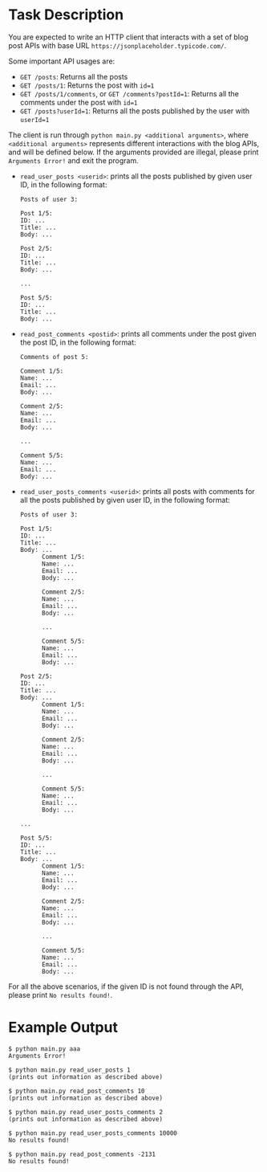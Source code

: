 # Task Description

You are expected to write an HTTP client that interacts with a set of blog post APIs with base URL `https://jsonplaceholder.typicode.com/`.

Some important API usages are:

- `GET /posts`: Returns all the posts
- `GET /posts/1`: Returns the post with `id=1`
- `GET /posts/1/comments`, or `GET /comments?postId=1`: Returns all the comments under the post with `id=1`
- `GET /posts?userId=1`: Returns all the posts published by the user with `userId=1`



The client is run through `python main.py <additional arguments>`, where `<additional arguments>` represents different interactions with the blog APIs, and will be defined below.
If the arguments provided are illegal, please print `Arguments Error!` and exit the program.

- `read_user_posts <userid>`: prints all the posts published by given user ID, in the following format:
  ```
  Posts of user 3:

  Post 1/5:
  ID: ...
  Title: ...
  Body: ...

  Post 2/5:
  ID: ...
  Title: ...
  Body: ...
  
  ...

  Post 5/5:
  ID: ...
  Title: ...
  Body: ...
  ```

- `read_post_comments <postid>`: prints all comments under the post given the post ID, in the following format:
  ```
  Comments of post 5:

  Comment 1/5:
  Name: ...
  Email: ...
  Body: ...

  Comment 2/5:
  Name: ...
  Email: ...
  Body: ...

  ...

  Comment 5/5:
  Name: ...
  Email: ...
  Body: ...

  ```

- `read_user_posts_comments <userid>`: prints all posts with comments for all the posts published by given user ID, in the following format:
  ```
  Posts of user 3:

  Post 1/5:
  ID: ...
  Title: ...
  Body: ...
        Comment 1/5:
        Name: ...
        Email: ...
        Body: ...

        Comment 2/5:
        Name: ...
        Email: ...
        Body: ...

        ...

        Comment 5/5:
        Name: ...
        Email: ...
        Body: ...

  Post 2/5:
  ID: ...
  Title: ...
  Body: ...
        Comment 1/5:
        Name: ...
        Email: ...
        Body: ...

        Comment 2/5:
        Name: ...
        Email: ...
        Body: ...

        ...

        Comment 5/5:
        Name: ...
        Email: ...
        Body: ...

  ...

  Post 5/5:
  ID: ...
  Title: ...
  Body: ...
        Comment 1/5:
        Name: ...
        Email: ...
        Body: ...

        Comment 2/5:
        Name: ...
        Email: ...
        Body: ...

        ...

        Comment 5/5:
        Name: ...
        Email: ...
        Body: ...

  ```

For all the above scenarios, if the given ID is not found through the API, please print `No results found!`.

# Example Output

```
$ python main.py aaa
Arguments Error!

$ python main.py read_user_posts 1
(prints out information as described above)

$ python main.py read_post_comments 10
(prints out information as described above)

$ python main.py read_user_posts_comments 2
(prints out information as described above)

$ python main.py read_user_posts_comments 10000
No results found!

$ python main.py read_post_comments -2131
No results found!

```